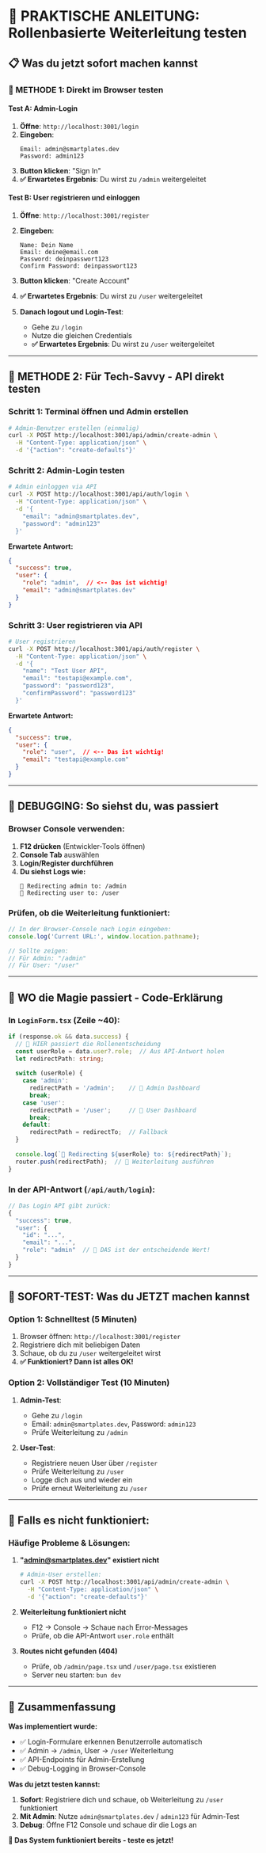 # 🚀 **PRAKTISCHE ANLEITUNG: Rollenbasierte Weiterleitung testen**

## 📋 **Was du jetzt sofort machen kannst**

### **🎯 METHODE 1: Direkt im Browser testen**

#### **Test A: Admin-Login** 
1. **Öffne**: `http://localhost:3001/login`
2. **Eingeben**:
   ```
   Email: admin@smartplates.dev
   Password: admin123
   ```
3. **Button klicken**: "Sign In"
4. **✅ Erwartetes Ergebnis**: Du wirst zu `/admin` weitergeleitet

#### **Test B: User registrieren und einloggen**
1. **Öffne**: `http://localhost:3001/register`
2. **Eingeben**:
   ```
   Name: Dein Name
   Email: deine@email.com  
   Password: deinpasswort123
   Confirm Password: deinpasswort123
   ```
3. **Button klicken**: "Create Account"
4. **✅ Erwartetes Ergebnis**: Du wirst zu `/user` weitergeleitet

5. **Danach logout und Login-Test**:
   - Gehe zu `/login`
   - Nutze die gleichen Credentials
   - **✅ Erwartetes Ergebnis**: Du wirst zu `/user` weitergeleitet

---

## 🔧 **METHODE 2: Für Tech-Savvy - API direkt testen**

### **Schritt 1: Terminal öffnen und Admin erstellen**
```bash
# Admin-Benutzer erstellen (einmalig)
curl -X POST http://localhost:3001/api/admin/create-admin \
  -H "Content-Type: application/json" \
  -d '{"action": "create-defaults"}'
```

### **Schritt 2: Admin-Login testen**
```bash
# Admin einloggen via API
curl -X POST http://localhost:3001/api/auth/login \
  -H "Content-Type: application/json" \
  -d '{
    "email": "admin@smartplates.dev",
    "password": "admin123"
  }'
```

**Erwartete Antwort:**
```json
{
  "success": true,
  "user": {
    "role": "admin",  // <-- Das ist wichtig!
    "email": "admin@smartplates.dev"
  }
}
```

### **Schritt 3: User registrieren via API**
```bash
# User registrieren
curl -X POST http://localhost:3001/api/auth/register \
  -H "Content-Type: application/json" \
  -d '{
    "name": "Test User API",
    "email": "testapi@example.com",
    "password": "password123",
    "confirmPassword": "password123"
  }'
```

**Erwartete Antwort:**
```json
{
  "success": true,
  "user": {
    "role": "user",  // <-- Das ist wichtig!
    "email": "testapi@example.com"
  }
}
```

---

## 🐛 **DEBUGGING: So siehst du, was passiert**

### **Browser Console verwenden:**
1. **F12 drücken** (Entwickler-Tools öffnen)
2. **Console Tab** auswählen
3. **Login/Register durchführen**
4. **Du siehst Logs wie:**
   ```
   🔄 Redirecting admin to: /admin
   🔄 Redirecting user to: /user
   ```

### **Prüfen, ob die Weiterleitung funktioniert:**
```javascript
// In der Browser-Console nach Login eingeben:
console.log('Current URL:', window.location.pathname);

// Sollte zeigen:
// Für Admin: "/admin" 
// Für User: "/user"
```

---

## 📍 **WO die Magie passiert - Code-Erklärung**

### **In `LoginForm.tsx` (Zeile ~40):**
```typescript
if (response.ok && data.success) {
  // 🎯 HIER passiert die Rollenentscheidung
  const userRole = data.user?.role;  // Aus API-Antwort holen
  let redirectPath: string;
  
  switch (userRole) {
    case 'admin':
      redirectPath = '/admin';    // 👑 Admin Dashboard
      break;
    case 'user':  
      redirectPath = '/user';     // 👤 User Dashboard
      break;
    default:
      redirectPath = redirectTo;  // Fallback
  }
  
  console.log(`🔄 Redirecting ${userRole} to: ${redirectPath}`);
  router.push(redirectPath);  // 🚀 Weiterleitung ausführen
}
```

### **In der API-Antwort (`/api/auth/login`):**
```typescript
// Das Login API gibt zurück:
{
  "success": true,
  "user": {
    "id": "...",
    "email": "...",
    "role": "admin"  // 🔑 DAS ist der entscheidende Wert!
  }
}
```

---

## 🎯 **SOFORT-TEST: Was du JETZT machen kannst**

### **Option 1: Schnelltest (5 Minuten)**
1. Browser öffnen: `http://localhost:3001/register`
2. Registriere dich mit beliebigen Daten
3. Schaue, ob du zu `/user` weitergeleitet wirst
4. **✅ Funktioniert? Dann ist alles OK!**

### **Option 2: Vollständiger Test (10 Minuten)**
1. **Admin-Test**: 
   - Gehe zu `/login`
   - Email: `admin@smartplates.dev`, Password: `admin123`
   - Prüfe Weiterleitung zu `/admin`

2. **User-Test**:
   - Registriere neuen User über `/register`
   - Prüfe Weiterleitung zu `/user`
   - Logge dich aus und wieder ein
   - Prüfe erneut Weiterleitung zu `/user`

---

## 🔄 **Falls es nicht funktioniert:**

### **Häufige Probleme & Lösungen:**

1. **"admin@smartplates.dev" existiert nicht**
   ```bash
   # Admin-User erstellen:
   curl -X POST http://localhost:3001/api/admin/create-admin \
     -H "Content-Type: application/json" \
     -d '{"action": "create-defaults"}'
   ```

2. **Weiterleitung funktioniert nicht**
   - F12 → Console → Schaue nach Error-Messages
   - Prüfe, ob die API-Antwort `user.role` enthält

3. **Routes nicht gefunden (404)**
   - Prüfe, ob `/admin/page.tsx` und `/user/page.tsx` existieren
   - Server neu starten: `bun dev`

---

## 🎉 **Zusammenfassung**

**Was implementiert wurde:**
- ✅ Login-Formulare erkennen Benutzerrolle automatisch
- ✅ Admin → `/admin`, User → `/user` Weiterleitung
- ✅ API-Endpoints für Admin-Erstellung
- ✅ Debug-Logging in Browser-Console

**Was du jetzt testen kannst:**
1. **Sofort**: Registriere dich und schaue, ob Weiterleitung zu `/user` funktioniert
2. **Mit Admin**: Nutze `admin@smartplates.dev` / `admin123` für Admin-Test
3. **Debug**: Öffne F12 Console und schaue dir die Logs an

**🚀 Das System funktioniert bereits - teste es jetzt!**
